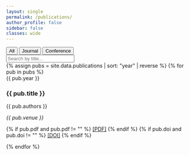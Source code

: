 ```yaml
---
layout: single
permalink: /publications/
author_profile: false
sidebar: false
classes: wide
---
```


<div class="pub-filter-bar">
  <div class="filter-buttons">
    <button data-type="all" class="active">All</button>
    <button data-type="journal">Journal</button>
    <button data-type="conference">Conference</button>
  </div>
  <input type="text" id="pubSearch" placeholder="Search by title...">
</div>

<div id="pubList" class="pub-list">
  {% assign pubs = site.data.publications | sort: "year" | reverse %}
  {% for pub in pubs %}
  <div class="pub-item" data-type="{{ pub.type }}">
    <div class="pub-year">{{ pub.year }}</div>
    <div class="pub-content">
      <h3 class="pub-title">{{ pub.title }}</h3>
      <p class="pub-authors">{{ pub.authors }}</p>
      <p class="pub-venue"><em>{{ pub.venue }}</em></p>
      <p class="pub-links">
        {% if pub.pdf and pub.pdf != "" %}
        <a href="{{ pub.pdf }}" target="_blank">[PDF]</a>
        {% endif %}
        {% if pub.doi and pub.doi != "" %}
        <a href="{{ pub.doi }}" target="_blank">[DOI]</a>
        {% endif %}
      </p>
    </div>
  </div>
  {% endfor %}
</div>

<script>
document.addEventListener("DOMContentLoaded", function () {
  const buttons = document.querySelectorAll(".filter-buttons button");
  const searchInput = document.getElementById("pubSearch");
  const pubs = document.querySelectorAll(".pub-item");

  function filterPublications() {
    const activeType = document.querySelector(".filter-buttons .active").dataset.type;
    const searchTerm = searchInput.value.toLowerCase();

    pubs.forEach(pub => {
      const typeMatch = (activeType === "all") || (pub.dataset.type === activeType);
      const titleMatch = pub.querySelector(".pub-title").innerText.toLowerCase().includes(searchTerm);
      pub.style.display = (typeMatch && titleMatch) ? "flex" : "none";
    });
  }

  buttons.forEach(btn => {
    btn.addEventListener("click", () => {
      buttons.forEach(b => b.classList.remove("active"));
      btn.classList.add("active");
      filterPublications();
    });
  });

  searchInput.addEventListener("input", filterPublications);
});
</script>
